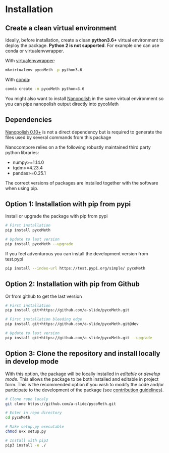 # Installation

## Create a clean virtual environment

Ideally, before installation, create a clean **python3.6+** virtual environment to deploy the package. **Python 2 is not supported**.
For example one can use conda or virtualenvwrapper.

With [virtualenvwrapper](https://virtualenvwrapper.readthedocs.io/en/latest/install.html):

```bash
mkvirtualenv pycoMeth -p python3.6
```

With [conda](https://conda.io/projects/conda/en/latest/user-guide/install/index.html):

```bash
conda create -n pycoMeth python=3.6
```

You might also want to install [Nanopolish](https://github.com/jts/nanopolish) in the same virtual environment so you can pipe nanopolish output directly into pycoMeth

## Dependencies

[Nanopolish 0.10+](https://github.com/jts/nanopolish) is not a direct dependency but is required to generate the files used by several commands from this package

Nanocompore relies on a the following robustly maintained third party python libraries:

* numpy>=1.14.0
* tqdm>=4.23.4
* pandas>=0.25.1

The correct versions of packages are installed together with the software when using pip.

## Option 1: Installation with pip from pypi

Install or upgrade the package with pip from pypi

```bash
# First installation
pip install pycoMeth

# Update to last version
pip install pycoMeth --upgrade
```

If you feel adventurous you can install the development version from test.pypi

```bash
pip install --index-url https://test.pypi.org/simple/ pycoMeth
```

## Option 2: Installation with pip from Github

Or from github to get the last version

```bash
# First installation
pip install git+https://github.com/a-slide/pycoMeth.git

# First installation bleeding edge
pip install git+https://github.com/a-slide/pycoMeth.git@dev

# Update to last version
pip install git+https://github.com/a-slide/pycoMeth.git --upgrade
```

## Option 3: Clone the repository and install locally in develop mode

With this option, the package will be locally installed in *editable* or *develop mode*. This allows the package to be both installed and editable in project form. This is the recommended option if you wish to modify the code and/or participate to the development of the package (see [contribution guidelines](contributing.md)).

```bash
# Clone repo localy
git clone https://github.com/a-slide/pycoMeth.git

# Enter in repo directory
cd pycoMeth

# Make setup.py executable
chmod u+x setup.py

# Install with pip3
pip3 install -e ./
```
